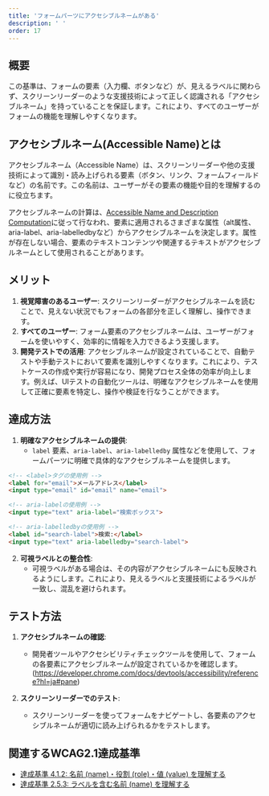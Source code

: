 ```yaml
---
title: 'フォームパーツにアクセシブルネームがある'
description: ' '
order: 17
---
```


## 概要
この基準は、フォームの要素（入力欄、ボタンなど）が、見えるラベルに関わらず、スクリーンリーダーのような支援技術によって正しく認識される「アクセシブルネーム」を持っていることを保証します。これにより、すべてのユーザーがフォームの機能を理解しやすくなります。

## アクセシブルネーム(Accessible Name)とは
アクセシブルネーム（Accessible Name）は、スクリーンリーダーや他の支援技術によって識別・読み上げられる要素（ボタン、リンク、フォームフィールドなど）の名前です。この名前は、ユーザーがその要素の機能や目的を理解するのに役立ちます。

アクセシブルネームの計算は、[Accessible Name and Description Computation](https://www.w3.org/TR/accname/)に従って行なわれ、要素に適用されるさまざまな属性（alt属性、aria-label、aria-labelledbyなど）からアクセシブルネームを決定します。属性が存在しない場合、要素のテキストコンテンツや関連するテキストがアクセシブルネームとして使用されることがあります。


## メリット
1. **視覚障害のあるユーザー**: スクリーンリーダーがアクセシブルネームを読むことで、見えない状況でもフォームの各部分を正しく理解し、操作できます。
2. **すべてのユーザー**: フォーム要素のアクセシブルネームは、ユーザーがフォームを使いやすく、効率的に情報を入力できるよう支援します。
3. **開発テストでの活用**: アクセシブルネームが設定されていることで、自動テストや手動テストにおいて要素を識別しやすくなります。これにより、テストケースの作成や実行が容易になり、開発プロセス全体の効率が向上します。例えば、UIテストの自動化ツールは、明確なアクセシブルネームを使用して正確に要素を特定し、操作や検証を行なうことができます。

## 達成方法
1. **明確なアクセシブルネームの提供**:
    - `label` 要素、`aria-label`、`aria-labelledby` 属性などを使用して、フォームパーツに明確で具体的なアクセシブルネームを提供します。

```html
<!-- <label>タグの使用例 -->
<label for="email">メールアドレス</label>
<input type="email" id="email" name="email">

<!-- aria-labelの使用例 -->
<input type="text" aria-label="検索ボックス">

<!-- aria-labelledbyの使用例 -->
<label id="search-label">検索:</label>
<input type="text" aria-labelledby="search-label">
```

2. **可視ラベルとの整合性**:
    - 可視ラベルがある場合は、その内容がアクセシブルネームにも反映されるようにします。これにより、見えるラベルと支援技術によるラベルが一致し、混乱を避けられます。

## テスト方法
1. **アクセシブルネームの確認**:
    - 開発者ツールやアクセシビリティチェックツールを使用して、フォームの各要素にアクセシブルネームが設定されているかを確認します。
(https://developer.chrome.com/docs/devtools/accessibility/reference?hl=ja#pane) 

2. **スクリーンリーダーでのテスト**:
    - スクリーンリーダーを使ってフォームをナビゲートし、各要素のアクセシブルネームが適切に読み上げられるかをテストします。


## 関連するWCAG2.1達成基準
- [達成基準 4.1.2: 名前 (name)・役割 (role)・値 (value) を理解する](https://waic.jp/translations/WCAG21/Understanding/name-role-value.html)
- [達成基準 2.5.3: ラベルを含む名前 (name) を理解する](https://waic.jp/translations/WCAG21/Understanding/label-in-name)
